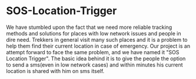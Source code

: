 # SOS-Location-Trigger
We have stumbled upon the fact that we need more reliable tracking methods and solutions for places with low network issues and people in dire need. Trekkers in general visit many such places and it is a problem to help them find their current location in case of emergency. Our project is an attempt forward to face the same problem, and we have named it "SOS Location Trigger". The basic idea behind it is to give the people the option to send a sms(even in low network cases) and within minutes his current location is shared with him on sms itself. 
